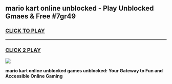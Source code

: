 
## mario kart online unblocked - Play Unblocked Gmaes & Free #7gr49
<h3>
<a href="https://news.freeplayer.one?title=mario_kart_online_unblocked&ref=03M">CLICK TO PLAY</a></h3>
<hr>

<h3>
<a href="https://news.freeplayer.one?title=mario_kart_online_unblocked&ref=03M">CLICK 2 PLAY</a>
  
</h3>

<a href="https://news.freeplayer.one?title=mario_kart_online_unblocked&ref=03M"><img src="https://clearcache.store/games.png"></a>


**mario kart online unblocked games unblocked: Your Gateway to Fun and Accessible Online Gaming**
